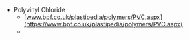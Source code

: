 - Polyvinyl Chloride
    - [www.bpf.co.uk/plastipedia/polymers/PVC.aspx](https://www.bpf.co.uk/plastipedia/polymers/PVC.aspx) 
    - 
